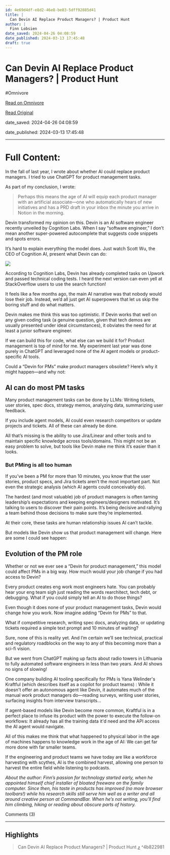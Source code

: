 ```yaml
---
id: 4e69d4df-e8d2-46e8-be83-5dff92885d41
title: |
  Can Devin AI Replace Product Managers? | Product Hunt
author: |
  Finn Lobsien
date_saved: 2024-04-26 04:08:59
date_published: 2024-03-13 17:45:48
draft: true
---
```


# Can Devin AI Replace Product Managers? | Product Hunt
#Omnivore

[Read on Omnivore](https://omnivore.app/me/devin-ai-can-devin-ai-replace-product-managers-product-hunt-18f15a6d845)

[Read Original](https://www.producthunt.com/stories/can-devin-ai-replace-product-managers)

date_saved: 2024-04-26 04:08:59

date_published: 2024-03-13 17:45:48

--- 

# Full Content: 

In the fall of last year, I wrote about whether AI could replace product managers. I tried to use ChatGPT for product management tasks.

As part of my conclusion, I wrote:

> Perhaps this means the age of AI will equip each product manager with an artificial associate—one who automatically hears of new initiatives and has a PRD draft in your inbox the minute you arrive in Notion in the morning.

Devin transformed my opinion on this. Devin is an AI software engineer recently unveiled by Cognition Labs. When I say “software engineer,” I don’t mean another super-powered autocomplete that suggests code snippets and spots errors.

It’s hard to explain everything the model does. Just watch Scott Wu, the CEO of Cognition AI, present what Devin can do:

![](https://proxy-prod.omnivore-image-cache.app/0x0,sdqxkf2CuUdPAy1AZmZREI-bhKeFjXSD7c-E4oN9dPBI/https://ph-files.imgix.net/dcb5b182-adc5-4763-bdfc-b2625c888c91.png?auto=compress&codec=mozjpeg&cs=strip&auto=format&fit=max)

[](https://youtu.be/fjHtjT7GO1c?si=P1F0b%5Ft2F3YGBtnJ)According to Cognition Labs, Devin has already completed tasks on Upwork and passed technical coding tests. I heard the next version can even yell at StackOverflow users to use the search function!

It feels like a few months ago, the main AI narrative was that nobody would lose their job. Instead, we’d all just get AI superpowers that let us skip the boring stuff and do what matters.

Devin makes me think this was too optimistic. If Devin works that well on any given coding task (a genuine question, given that tech demos are usually presented under ideal circumstances), it obviates the need for at least a junior software engineer.

If we can build this for code, what else can we build it for? Product management is top of mind for me. My experiment last year was done purely in ChatGPT and leveraged none of the AI agent models or product-specific AI tools.

Could a “Devin for PMs” make product managers obsolete? Here’s why it might happen—and why not:

## AI can do most PM tasks

Many product management tasks can be done by LLMs: Writing tickets, user stories, spec docs, strategy memos, analyzing data, summarizing user feedback.

If you include agent models, AI could even research competitors or update projects and tickets. All of these can already be done.

All that’s missing is the ability to use Jira/Linear and other tools and to maintain specific knowledge across tools/domains. This might not be an easy problem to solve, but tools like Devin make me think it’s easier than it looks.

### But PMing is all too human

If you’ve been a PM for more than 10 minutes, you know that the user stories, product specs, and Jira tickets aren’t the most important part. Not even the strategic analysis (which AI agents could conceivably do).

The hardest (and most valuable) job of product managers is often taming leadership’s expectations and keeping engineers/designers motivated. It’s talking to users to discover their pain points. It’s being decisive and rallying a team behind those decisions to make sure they’re implemented.

At their core, these tasks are human relationship issues AI can’t tackle.

But models like Devin show us that product management will change. Here are some I could see happen:

## Evolution of the PM role

Whether or not we ever see a “Devin for product management,” this model could affect PMs in a big way. How much would your job change if you had access to Devin?

Every product creates eng work most engineers hate. You can probably hear your eng team sigh just reading the words rearchitect, tech debt, or debugging. What if you could simply tell an AI to do those things?

Even though it does none of your product management tasks, Devin would change how you work. Now imagine adding “Devin for PMs” to that.

What if competitive research, writing spec docs, analyzing data, or updating tickets required a simple text prompt and 10 minutes of waiting?

Sure, none of this is reality yet. And I’m certain we’ll see technical, practical and regulatory roadblocks on the way to any of this becoming more than a sci-fi vision.

But we went from ChatGPT making up facts about radio towers in Lithuania to fully automated software engineers in less than two years. And AI shows no signs of slowing!

One company building AI tooling specifically for PMs is Yana Welinder's Kraftful (which describes itself as a copilot for product teams) : While it doesn't offer an autonomous agent like Devin, it automates much of the manual work product managers do—reading surveys, writing user stories, surfacing insights from interview transcripts...

If agent-based models like Devin become more common, Kraftful is in a perfect place to infuse its product with the power to execute the follow-on workflows: It already has all the training data it'd need and the API access the AI agent would navigate.

All of this makes me think that what happened to physical labor in the age of machines happens to knowledge work in the age of AI: We can get far more done with far smaller teams.

If the engineering and product teams we have today are like a workforce harvesting with scythes, AI is the combined harvest, allowing one person to harvest the entire field while listening to podcasts.

_About the author: Finn’s passion for technology started early, when he appointed himself chief installer of bloated freeware on the family computer. Since then, his taste in products has improved (no more browser toolbars!) while his research skills still serve him well as a writer and all around creative person at CommandBar. When he’s not writing, you’ll find him climbing, hiking or reading about obscure parts of history._

Comments (3)

---

## Highlights

> Can Devin AI Replace Product Managers? | Product Hunt [⤴️](https://omnivore.app/me/devin-ai-can-devin-ai-replace-product-managers-product-hunt-18f15a6d845#4b822981-ad2d-46f5-b2d9-2cdbe5792e85)  ^4b822981

